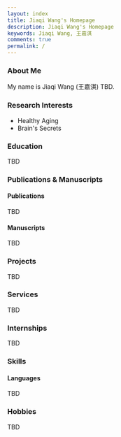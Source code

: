 ```yaml
---
layout: index
title: Jiaqi Wang's Homepage
description: Jiaqi Wang's Homepage
keywords: Jiaqi Wang, 王嘉淇
comments: true
permalink: /
---
```


### About Me

My name is Jiaqi Wang (王嘉淇) TBD.

### Research Interests

- Healthy Aging
- Brain's Secrets

### Education

TBD

### Publications & Manuscripts

#### Publications

TBD

#### Manuscripts

TBD

### Projects

TBD

### Services

TBD

### Internships

TBD

### Skills

#### Languages

TBD

### Hobbies

TBD

<!-- ### Social

{% for website in site.data.social %}
* {{ website.sitename }}：[@{{ website.name }}]({{ website.url }})
  {% endfor %} -->
